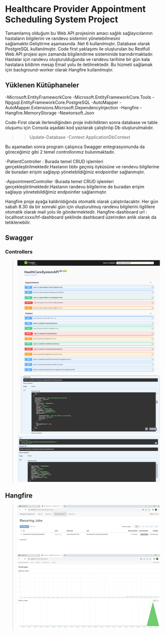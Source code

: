 ﻿# Healthcare Provider Appointment Scheduling System Project

Tamamlamış olduğum bu Web API projesinin amacı sağlık sağlayıcılarının hastaların bilgilerini ve randevu sistemini yönetebilmesini sağlamaktır.Geliştirme aşamasında .Net 6 kullanılmıştır.
Database olarak PostgreSQL kullanılmıştır. Code first yaklaşımı ile oluşturulan bu Restfull Web API projesi aynı zamanda bilgilendirme sisteminide barındırmaktadır. Hastalar için randevu 
oluşturulduğunda ve randevu tarihine bir gün kala hastalara bildirim mesajı Email yolu ile iletilmektedir. Bu hizmeti sağlamak için background-worker olarak Hangfire kullanılmıştır.

## Yüklenen Kütüphaneler
-Microsoft.EntityFrameworkCore
-Microsoft.EntityFrameworkCore.Tools
-Npgsql.EntityFrameworkCore.PostgreSQL
-AutoMapper
-AutoMapper.Extensions.Microsoft.DependencyInjection
-Hangfire
-Hangfire.MemoryStorage
-Newtonsoft.Json

Code-First olarak ilerlendiğinden proje indirildikten sonra database ve table oluşumu için Consola aşadaki kod yazılarak çalıştırılıp Db oluşturulmalıdır.

>> Update-Database -Context ApplicationDbContext

Bu aşamadan sonra program çalışınca Swagger entegrasyonunda da göreceğimiz gibi 2 temel controllorımız bulunmaktadır.

-PatientController : Burada temel CRUD işlemleri gerçekleştirilmektedir.Hastanın tıbbı geçmiş öyküsüne ve randevu bilgilerine de buradan erişim sağlayıp 
yönetebildiğimiz endpointler sağlanmıştır.

-AppointmentController :Burada temel CRUD işlemleri gerçekleştirilmektedir.Hastanın randevu bilgilerine de buradan erişim sağlayıp yönetebildiğimiz endpointler sağlanmıştır.

Hangfire proje ayağa kaldırıldığında otomatik olarak çalıştırılacaktır. Her gün sabah 8.30 da bir sonraki gün için oluşturulmuş randevu bilgilerini ilgililere otomatik olarak mail yolu ile göndermektedir.
Hangfire-dashboard url : localhost:xxxx/hf-dashboard şeklinde dashboard üzerinden anlık olarak da tetiklenebilir.

## Swagger

### Controllers

><img src="https://github.com/burcMnt/PatientManagementAndAppointmentSystem_GF/blob/master/PatientManagementAndAppointmentSystem_GF/Images/swgr1.png"/>
><img src="https://github.com/burcMnt/PatientManagementAndAppointmentSystem_GF/blob/master/PatientManagementAndAppointmentSystem_GF/Images/swgr2.png"/>
><img src="https://github.com/burcMnt/PatientManagementAndAppointmentSystem_GF/blob/master/PatientManagementAndAppointmentSystem_GF/Images/swgr3.png"/>

## Hangfire

><img src="https://github.com/burcMnt/PatientManagementAndAppointmentSystem_GF/blob/master/PatientManagementAndAppointmentSystem_GF/Images/hf1.png"/>
><img src="https://github.com/burcMnt/PatientManagementAndAppointmentSystem_GF/blob/master/PatientManagementAndAppointmentSystem_GF/Images/hf2.png"/>